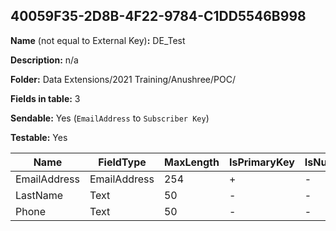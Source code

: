 ## 40059F35-2D8B-4F22-9784-C1DD5546B998

**Name** (not equal to External Key)**:** DE_Test

**Description:** n/a

**Folder:** Data Extensions/2021 Training/Anushree/POC/

**Fields in table:** 3

**Sendable:** Yes (`EmailAddress` to `Subscriber Key`)

**Testable:** Yes

| Name | FieldType | MaxLength | IsPrimaryKey | IsNullable | DefaultValue |
| --- | --- | --- | --- | --- | --- |
| EmailAddress | EmailAddress | 254 | + | - |  |
| LastName | Text | 50 | - | - |  |
| Phone | Text | 50 | - | - |  |
